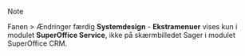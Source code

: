 <!-- markdownlint-disable-file MD041 -->
> [!NOTE]
Fanen > Ændringer færdig **Systemdesign** - **Ekstramenuer** vises kun i modulet **SuperOffice Service**, ikke på skærmbilledet Sager i modulet SuperOffice CRM.
